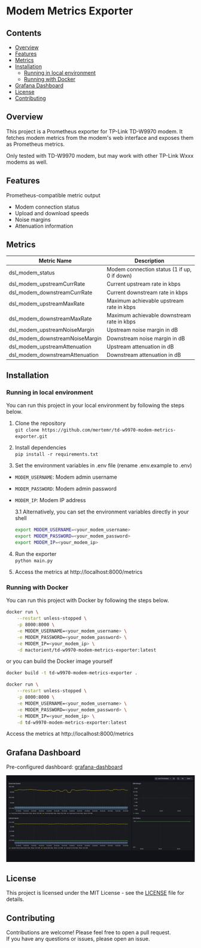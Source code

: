 # Modem Metrics Exporter

## Contents
- [Overview](#overview)
- [Features](#features)
- [Metrics](#metrics)
- [Installation](#installation)
  - [Running in local environment](#running-in-local-environment)
  - [Running with Docker](#running-with-docker)
- [Grafana Dashboard](#grafana-dashboard)
- [License](#license)
- [Contributing](#contributing)

## Overview
This project is a Prometheus exporter for TP-Link TD-W9970 modem. It fetches modem metrics from the modem's web interface and exposes them as Prometheus metrics. 

Only tested with TD-W9970 modem, but may work with other TP-Link Wxxx modems as well.

## Features
Prometheus-compatible metric output
* Modem connection status
* Upload and download speeds
* Noise margins
* Attenuation information

## Metrics
| Metric Name | Description |
| ----------- | ----------- |
| dsl_modem_status | Modem connection status (1 if up, 0 if down) |
| dsl_modem_upstreamCurrRate | Current upstream rate in kbps |
| dsl_modem_downstreamCurrRate | Current downstream rate in kbps |
| dsl_modem_upstreamMaxRate | Maximum achievable upstream rate in kbps |
| dsl_modem_downstreamMaxRate | Maximum achievable downstream rate in kbps |
| dsl_modem_upstreamNoiseMargin | Upstream noise margin in dB |
| dsl_modem_downstreamNoiseMargin | Downstream noise margin in dB |
| dsl_modem_upstreamAttenuation | Upstream attenuation in dB |
| dsl_modem_downstreamAttenuation | Downstream attenuation in dB |

## Installation
### Running in local environment
You can run this project in your local environment by following the steps below.

1. Clone the repository  
`git clone https://github.com/mertemr/td-w9970-modem-metrics-exporter.git`

2. Install dependencies  
`pip install -r requirements.txt`

3. Set the environment variables in .env file (rename .env.example to .env)
  - `MODEM_USERNAME`: Modem admin username
  - `MODEM_PASSWORD`: Modem admin password
  - `MODEM_IP`: Modem IP address

    3.1 Alternatively, you can set the environment variables directly in your shell
    ```bash
    export MODEM_USERNAME=<your_modem_username>
    export MODEM_PASSWORD=<your_modem_password>
    export MODEM_IP=<your_modem_ip>
    ```

4. Run the exporter  
`python main.py`

5. Access the metrics at http://localhost:8000/metrics

### Running with Docker
You can run this project with Docker by following the steps below.

```bash
docker run \
    --restart unless-stopped \
    -p 8000:8000 \
    -e MODEM_USERNAME=<your_modem_username> \
    -e MODEM_PASSWORD=<your_modem_password> \
    -e MODEM_IP=<your_modem_ip> \
    -d mactorient/td-w9970-modem-metrics-exporter:latest
```
or you can build the Docker image yourself
```bash
docker build -t td-w9970-modem-metrics-exporter .
```
```bash	
docker run \
    --restart unless-stopped \
    -p 8000:8000 \
    -e MODEM_USERNAME=<your_modem_username> \
    -e MODEM_PASSWORD=<your_modem_password> \
    -e MODEM_IP=<your_modem_ip> \
    -d td-w9970-modem-metrics-exporter:latest
```

Access the metrics at http://localhost:8000/metrics

## Grafana Dashboard
Pre-configured dashboard: [grafana-dashboard](./assets/grafana-dashboard.json)  

![Dashboard Screenshot](./assets/dashboard-screenshot.png)

## License
This project is licensed under the MIT License - see the [LICENSE](LICENSE) file for details.

## Contributing
Contributions are welcome! Please feel free to open a pull request.  
If you have any questions or issues, please open an issue.
